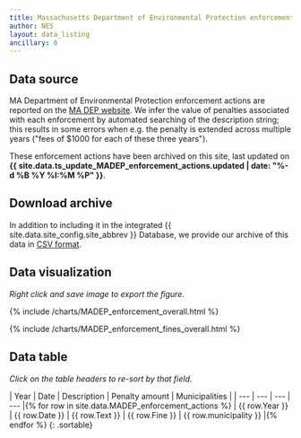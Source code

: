 ```yaml
---
title: Massachusetts Department of Environmental Protection enforcement action data
author: NES
layout: data_listing
ancillary: 0
---
```


## Data source

MA Department of Environmental Protection enforcement actions are reported on the [MA DEP website](http://www.mass.gov/eea/agencies/massdep/service/enforcement/enforcement-actions-2017.html).  We infer the value of penalties associated with each enforcement by automated searching of the description string; this results in some errors when e.g. the penalty is extended across multiple years ("fees of $1000 for each of these three years").

These enforcement actions have been archived on this site, last updated on **{{ site.data.ts_update_MADEP_enforcement_actions.updated | date: "%-d %B %Y %I:%M %P" }}**.

## Download archive

In addition to including it in the integrated {{ site.data.site_config.site_abbrev }} Database, we provide our archive of this data in [CSV format](MADEP_enforcement_actions.csv).

## Data visualization

*Right click and save image to export the figure.*

{% include /charts/MADEP_enforcement_overall.html %}

{% include /charts/MADEP_enforcement_fines_overall.html %}


## Data table

*Click on the table headers to re-sort by that field.*


<!-- Note: need to have the for loop markup on the same line as the table rows as described here: http://stackoverflow.com/questions/35642820/jekyll-how-to-use-for-loop-to-generate-table-row-within-the-same-table-inside-m -->

| Year | Date | Description | Penalty amount | Municipalities | 
| --- | --- | --- | --- |{% for row in site.data.MADEP_enforcement_actions %}
| {{ row.Year }} | {{ row.Date }} | {{ row.Text }} | {{ row.Fine }} | {{ row.municipality }} |{% endfor %}
{: .sortable}

